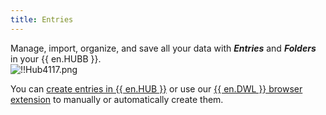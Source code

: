 ```yaml
---
title: Entries
---
```

Manage, import, organize, and save all your data with ***Entries*** and ***Folders*** in your {{ en.HUBB }}.  
![!!Hub4117.png](https://webdevolutions.azureedge.net/docs/en/hub/Hub4117.png)  

You can [create entries in {{ en.HUB }}](/hub/web-interface/hub-overview/entries/create-entries-manually/) or use our [{{ en.DWL }} browser extension](/hub/dwl/using-devolutions-web-login/) to manually or automatically create them. 
